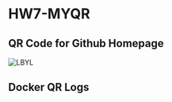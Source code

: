# HW7-MYQR

## QR Code for Github Homepage
![LBYL](/https://github.com/NikhilInampudi/HW7-MYQR/blob/main/qr_codes/QRCode_20240717003714.png "QR code for https://github.com/NikhilInampudi")

## Docker QR Logs


